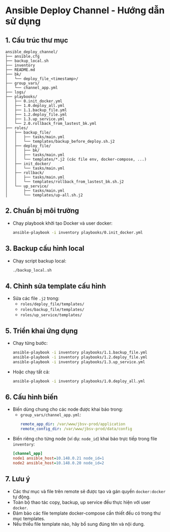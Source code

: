 # Ansible Deploy Channel - Hướng dẫn sử dụng

## 1. Cấu trúc thư mục

```
ansible_deploy_channel/
├── ansible.cfg
├── backup_local.sh
├── inventory
├── README.md
├── bk/
│   └── deploy_file_<timestamp>/
├── group_vars/
│   └── channel_app.yml
├── logs/
├── playbooks/
│   ├── 0.init_docker.yml
│   ├── 1.0.deploy_all.yml
│   ├── 1.1.backup_file.yml
│   ├── 1.2.deploy_file.yml
│   ├── 1.3.up_service.yml
│   └── 2.0.rollback_from_lastest_bk.yml
├── roles/
│   ├── backup_file/
│   │   ├── tasks/main.yml
│   │   └── templates/backup_before_deploy.sh.j2
│   ├── deploy_file/
│   │   ├── bk/
│   │   ├── tasks/main.yml
│   │   └── templates/*.j2 (các file env, docker-compose, ...)
│   ├── init_docker/
│   │   └── tasks/main.yml
│   ├── rollback/
│   │   ├── tasks/main.yml
│   │   └── templates/rollback_from_lastest_bk.sh.j2
│   └── up_service/
│       ├── tasks/main.yml
│       └── templates/up-all.sh.j2
```

## 2. Chuẩn bị môi trường

- Chạy playbook khởi tạo Docker và user docker:
  ```bash
  ansible-playbook -i inventory playbooks/0.init_docker.yml
  ```

## 3. Backup cấu hình local

- Chạy script backup local:
  ```bash
  ./backup_local.sh
  ```

## 4. Chỉnh sửa template cấu hình
- Sửa các file `.j2` trong:
  - `roles/deploy_file/templates/`
  - `roles/backup_file/templates/`
  - `roles/up_service/templates/`

## 5. Triển khai ứng dụng

- Chạy từng bước:
  ```bash
  ansible-playbook -i inventory playbooks/1.1.backup_file.yml
  ansible-playbook -i inventory playbooks/1.2.deploy_file.yml
  ansible-playbook -i inventory playbooks/1.3.up_service.yml
  ```
- Hoặc chạy tất cả:
  ```bash
  ansible-playbook -i inventory playbooks/1.0.deploy_all.yml
  ```

## 6. Cấu hình biến

- Biến dùng chung cho các node được khai báo trong:
  - `group_vars/channel_app.yml`:
    ```yaml
    remote_app_dir: /var/www/jbsv-prod/application
    remote_config_dir: /var/www/jbsv-prod/data/config
    ```
- Biến riêng cho từng node (ví dụ: `node_id`) khai báo trực tiếp trong file `inventory`:
    ```ini
    [channel_app]
    node1 ansible_host=10.148.0.21 node_id=1
    node2 ansible_host=10.148.0.20 node_id=2
    ```

## 7. Lưu ý
- Các thư mục và file trên remote sẽ được tạo và gán quyền `docker:docker` tự động.
- Toàn bộ thao tác copy, backup, up service đều thực hiện với user `docker`.
- Đảm bảo các file template docker-compose cần thiết đều có trong thư mục templates.
- Nếu thiếu file template nào, hãy bổ sung đúng tên và nội dung.
